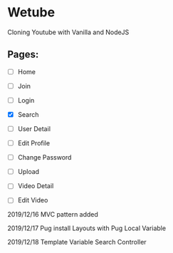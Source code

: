 # Wetube

Cloning Youtube with Vanilla and NodeJS

## Pages:

- [ ] Home
- [ ] Join
- [ ] Login
- [x] Search
- [ ] User Detail
- [ ] Edit Profile
- [ ] Change Password
- [ ] Upload
- [ ] Video Detail
- [ ] Edit Video


2019/12/16
MVC pattern added

2019/12/17
Pug install
Layouts with Pug
Local Variable

2019/12/18
Template Variable
Search Controller

